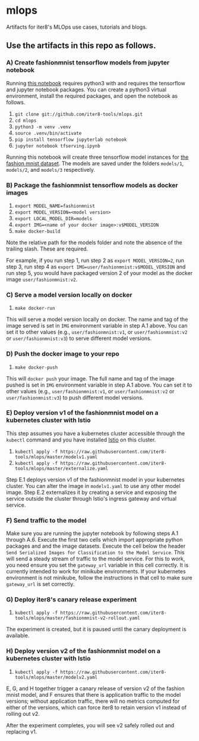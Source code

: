 # mlops
Artifacts for iter8's MLOps use cases, tutorials and blogs.

## Use the artifacts in this repo as follows.

### A) Create fashionmnist tensorflow models from jupyter notebook

Running [this notebook](https://github.com/iter8-tools/mlops/blob/master/tfserving.ipynb) requires python3 with and requires the tensorflow and jupyter notebook packages. You can create a python3 virtual environment, install the required packages, and open the notebook as follows.

1. `git clone git://github.com/iter8-tools/mlops.git`
2. `cd mlops`
3. `python3 -m venv .venv`
4. `source .venv/bin/activate`
5. `pip install tensorflow jupyterlab notebook`
6. `jupyter notebook tfserving.ipynb`

Running this notebook will create three tensorflow model instances for [the fashion mnist dataset](https://www.kaggle.com/zalando-research/fashionmnist). The models are saved under the folders `models/1`, `models/2`, and `models/3` respectively.

### B) Package the fashionmnist tensorflow models as docker images
1. `export MODEL_NAME=fashionmnist`
2. `export MODEL_VERSION=<model version>`
3. `export LOCAL_MODEL_DIR=models`
4. `export IMG=<name of your docker image>:v$MODEL_VERSION`
5. `make docker-build`

Note the relative path for the models folder and note the absence of the trailing slash. These are required. 

For example, if you run step 1, run step 2 as `export MODEL_VERSION=2`, run step 3, run step 4 as `export IMG=user/fashionmnist:v$MODEL_VERSION` and run step 5, you would have packaged version 2 of your model as the docker image `user/fashionmnist:v2`.

### C) Serve a model version locally on docker
1. `make docker-run`

This will serve a model version locally on docker. The name and tag of the image served is set in `IMG` environment variable in step A.1 above. You can set it to other values (e.g., `user/fashionmnist:v1`, or `user/fashionmnist:v2` or `user/fashionmnist:v3`) to serve different model versions.

### D) Push the docker image to your repo
1. `make docker-push`

This will `docker push` your image. The full name and tag of the image pushed is set in `IMG` environment variable in step A.1 above. You can set it to other values (e.g., `user/fashionmnist:v1`, or `user/fashionmnist:v2` or `user/fashionmnist:v3`) to push different model versions.

### E) Deploy version v1 of the fashionmnist model on a kubernetes cluster with Istio
This step assumes you have a kubernetes cluster accessible through the `kubectl` command and you have installed [Istio](https://istio.io) on this cluster.

1. `kubectl apply -f https://raw.githubusercontent.com/iter8-tools/mlops/master/modelv1.yaml`
2. `kubectl apply -f https://raw.githubusercontent.com/iter8-tools/mlops/master/externalize.yaml`

Step E.1 deploys version v1 of the fashionmnist model in your kubernetes cluster. You can alter the image in `modelv1.yaml` to use any other model image. Step E.2 externalizes it by creating a service and exposing the service outside the cluster through Istio's ingress gateway and virtual service.

### F) Send traffic to the model

Make sure you are running the jupyter notebook by following steps A.1 through A.6. Execute the first two cells which import appropriate python packages and and the image datasets. Execute the cell below the header `Send Serialized Images for Classification to the Model Service`. This will send a steady stream of traffic to the model service. For this to work, you need ensure you set the `gateway_url` variable in this cell correctly. It is currently intended to work for minikube environments. If your kubernetes environment is not minikube, follow the instructions in that cell to make sure `gateway_url` is set correctly.

### G) Deploy iter8's canary release experiment

1. `kubectl apply -f https://raw.githubusercontent.com/iter8-tools/mlops/master/fashionmnist-v2-rollout.yaml`

The experiment is created, but it is paused until the canary deployment is available.

### H) Deploy version v2 of the fashionmnist model on a kubernetes cluster with Istio

1. `kubectl apply -f https://raw.githubusercontent.com/iter8-tools/mlops/master/modelv2.yaml`

E, G, and H together trigger a canary release of version v2 of the fashion mnist model, and F ensures that there is application traffic to the model versions; without application traffic, there will no metrics computed for either of the versions, which can force iter8 to retain version v1 instead of rolling out v2.

After the experiment completes, you will see v2 safely rolled out and replacing v1.